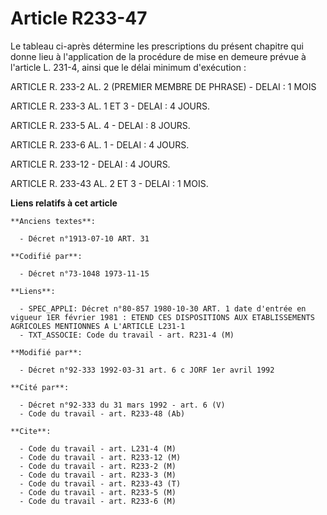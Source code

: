 # Article R233-47

Le tableau ci-après détermine les prescriptions du présent chapitre qui donne lieu à l'application de la procédure de mise en
demeure prévue à l'article L. 231-4, ainsi que le délai minimum d'exécution :

ARTICLE R. 233-2 AL. 2 (PREMIER MEMBRE DE PHRASE) - DELAI : 1 MOIS

ARTICLE R. 233-3 AL. 1 ET 3 - DELAI : 4 JOURS.

ARTICLE R. 233-5 AL. 4 - DELAI : 8 JOURS.

ARTICLE R. 233-6 AL. 1 - DELAI : 4 JOURS.

ARTICLE R. 233-12 - DELAI : 4 JOURS.

ARTICLE R. 233-43 AL. 2 ET 3 - DELAI : 1 MOIS.

**Liens relatifs à cet article**

	**Anciens textes**:

	  - Décret n°1913-07-10 ART. 31

	**Codifié par**:

	  - Décret n°73-1048 1973-11-15

	**Liens**:

	  - SPEC_APPLI: Décret n°80-857 1980-10-30 ART. 1 date d'entrée en vigueur 1ER février 1981 : ETEND CES DISPOSITIONS AUX ETABLISSEMENTS AGRICOLES MENTIONNES A L'ARTICLE L231-1
	  - TXT_ASSOCIE: Code du travail - art. R231-4 (M)

	**Modifié par**:

	  - Décret n°92-333 1992-03-31 art. 6 c JORF 1er avril 1992

	**Cité par**:

	  - Décret n°92-333 du 31 mars 1992 - art. 6 (V)
	  - Code du travail - art. R233-48 (Ab)

	**Cite**:

	  - Code du travail - art. L231-4 (M)
	  - Code du travail - art. R233-12 (M)
	  - Code du travail - art. R233-2 (M)
	  - Code du travail - art. R233-3 (M)
	  - Code du travail - art. R233-43 (T)
	  - Code du travail - art. R233-5 (M)
	  - Code du travail - art. R233-6 (M)
